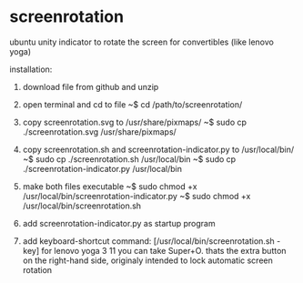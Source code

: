 # screenrotation
ubuntu unity indicator to rotate the screen for convertibles (like lenovo yoga)

installation:
1. download file from github and unzip

2. open terminal and cd to file
~$ cd /path/to/screenrotation/

3. copy screenrotation.svg to /usr/share/pixmaps/
~$ sudo cp ./screenrotation.svg /usr/share/pixmaps/

4. copy screenrotation.sh and screenrotation-indicator.py to /usr/local/bin/
~$ sudo cp ./screenrotation.sh /usr/local/bin
~$ sudo cp ./screenrotation-indicator.py /usr/local/bin

5. make both files executable
~$ sudo chmod +x /usr/local/bin/screenrotation-indicator.py
~$ sudo chmod +x /usr/local/bin/screenrotation.sh

6. add screenrotation-indicator.py as startup program

7. add keyboard-shortcut  command: [/usr/local/bin/screenrotation.sh -key] 
   for lenovo yoga 3 11 you can take Super+O. thats the extra button on the right-hand side, originaly intended 
   to lock automatic screen rotation 
